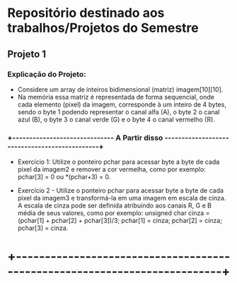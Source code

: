 # Repositório destinado aos trabalhos/Projetos do Semestre

## Projeto 1
### Explicação do Projeto:
- Considere um array de inteiros bidimensional (matriz) imagem[10][10].
- Na memória essa matriz é representada de forma sequencial, onde cada elemento (pixel)
da imagem, corresponde à um inteiro de 4 bytes, sendo o byte 1 podendo representar o canal alfa
(A), o byte 2 o canal azul (B), o byte 3 o canal verde (G) e o byte 4 o canal vermelho (R).
### +------------------------------ A Partir disso ----------------------------------------------+
- Exercício 1: Utilize o ponteiro pchar para acessar byte a byte de cada pixel da imagem2 e
remover a cor vermelha, como por exemplo: pchar[3] = 0 ou *(pchar+3) = 0.

- Exercício 2 - Utilize o ponteiro pchar para acessar byte a byte de cada pixel da imagem3 e
transformá-la em uma imagem em escala de cinza. A escala de cinza pode ser definida atribuindo
aos canais R, G e B média de seus valores, como por exemplo:
unsigned char cinza = (pchar[1] + pchar[2] + pchar[3])/3;
pchar[1] = cinza; pchar[2] = cinza; pchar[3] = cinza.
# +--------------------------------------------------------------------------+
